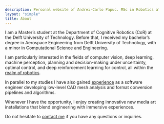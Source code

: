 ```yaml
---
description: Personal website of Andrei-Carlo Papuc. MSc in Robotics at TU Delft
layout: "simple"
title: About
---
```


I am a Master’s student at the Department of Cognitive Robotics (CoR) at the Delft University of Technology. Before that, I received my bachelor’s degree in Aerospace Engineering from Delft University of Technology, with a minor in Computational Science and Engineering. 

I am particularly interested in the fields of computer vision, deep learning, machine perception, planning and decision-making under uncertainty, optimal control, and deep reinforcement learning for control, all within the [realm of robotics](/projects/).

In parallel to my studies I have also gained [experience](/cv/) as a software engineer developing low-level CAD mesh analysis and format conversion pipelines and algorithms.

Whenever I have the opportunity, I enjoy creating innovative new media art installations that blend engineering with immersive experiences.


Do not hesitate to [contact me](mailto:andrejcarlop@gmail.com) if you have any questions or inquiries.
